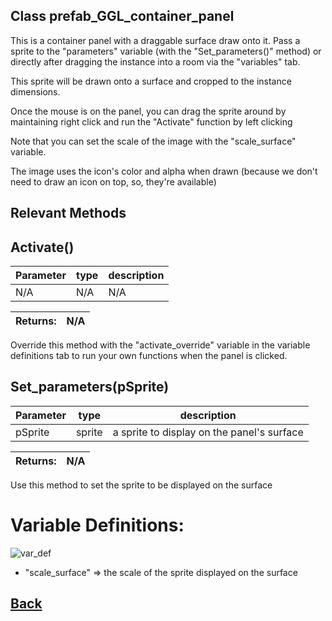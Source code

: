 ## Class prefab_GGL_container_panel

This is a container panel with a draggable surface draw onto it.
		Pass a sprite to the "parameters" variable (with the "Set_parameters()" method)
		or directly after dragging the instance into a room via the "variables" tab.
		
This sprite will be drawn onto a surface and cropped to the instance dimensions.
		
Once the mouse is on the panel, you can drag the sprite around by maintaining right click and run the "Activate" function by left clicking
		
Note that you can set the scale of the image with the "scale_surface" variable.
		
The image uses the icon's color and alpha when drawn (because we don't need to 
		draw an icon on top, so, they're available)

## Relevant Methods

## Activate()

| Parameter   |  type   |              description                   |
|--           |       --|--                                          |
|   N/A      | N/A  |  N/A    |

| Returns:  | N/A |
|--         |                             --|

Override this method with the "activate_override" variable in the variable definitions tab to run your own functions when the panel is clicked.

## Set_parameters(pSprite)

| Parameter   |  type   |              description                   |
|--           |       --|--                                          |
|   pSprite      | sprite  |  a sprite to display on the panel's surface    |

| Returns:  | N/A |
|--         |                             --|

Use this method to set the sprite to be displayed on the surface

# Variable Definitions:

![var_def](https://github.com/Ced30/GML-GUI-Library-GGL-Documentation/blob/main/Images/API/GGL_instance/prefab_GGL_container_panel.png)

- "scale_surface" => the scale of the sprite displayed on the surface

## [Back](https://github.com/Ced30/GML-GUI-Library-GGL-Documentation/blob/main/API/Instance%20Prefabs.md)

